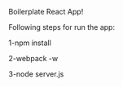 
Boilerplate React App!

Following steps for run the app:

1-npm install

2-webpack -w

3-node server.js
